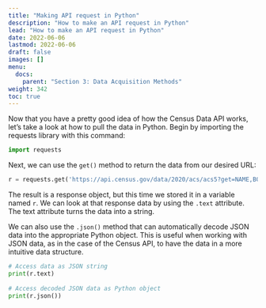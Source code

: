 ```yaml
---
title: "Making API request in Python"
description: "How to make an API request in Python"
lead: "How to make an API request in Python"
date: 2022-06-06
lastmod: 2022-06-06
draft: false
images: []
menu:
  docs:
    parent: "Section 3: Data Acquisition Methods"
weight: 342
toc: true
---
```


Now that you have a pretty good idea of how the Census Data API works, let’s take a look at how to pull the data in Python. Begin by importing the requests library with this command:

```python
import requests
```

Next, we can use the `get()` method to return the data from our desired URL:

```python
r = requests.get('https://api.census.gov/data/2020/acs/acs5?get=NAME,B08303_001E&for=state:*')
```

The result is a response object, but this time we stored it in a variable named `r`. We can look at that response data by using the `.text` attribute. The text attribute turns the data into a string.

We can also use the `.json()` method that can automatically decode JSON data into the appropriate Python object. This is useful when working with JSON data, as in the case of the Census API, to have the data in a more intuitive data structure.

```python
# Access data as JSON string
print(r.text)
 
# Access decoded JSON data as Python object
print(r.json())
```